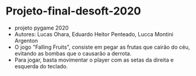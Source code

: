 # Projeto-final-desoft-2020
- projeto pygame 2020
- Autores: Lucas Ohara, Eduardo Heitor Penteado, Lucca Montini Argenton
- O jogo "Falling Fruits", consiste em pegar as frutas que cairão do céu, evitando as bombas que o causarão a derrota.
- Para jogar, basta movimentar o player com as setas da direita e esquerda do teclado.